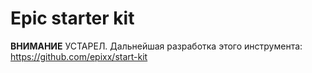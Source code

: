 # Epic starter kit

**ВНИМАНИЕ** УСТАРЕЛ. Дальнейшая разработка этого инструмента: https://github.com/epixx/start-kit
